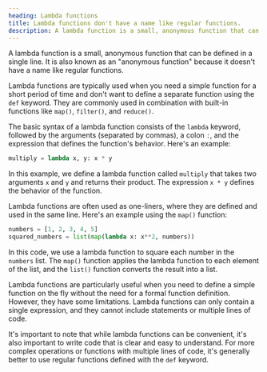 ```yaml
---
heading: Lambda functions
title: Lambda functions don't have a name like regular functions.
description: A lambda function is a small, anonymous function that can be defined in a single line.
---
```


A lambda function is a small, anonymous function that can be defined in a single line. It is also known as an "anonymous function" because it doesn't have a name like regular functions.

Lambda functions are typically used when you need a simple function for a short period of time and don't want to define a separate function using the `def` keyword. They are commonly used in combination with built-in functions like `map()`, `filter()`, and `reduce()`.

The basic syntax of a lambda function consists of the `lambda` keyword, followed by the arguments (separated by commas), a colon `:`, and the expression that defines the function's behavior. Here's an example:

```python
multiply = lambda x, y: x * y
```

In this example, we define a lambda function called `multiply` that takes two arguments `x` and `y` and returns their product. The expression `x * y` defines the behavior of the function.

Lambda functions are often used as one-liners, where they are defined and used in the same line. Here's an example using the `map()` function:

```python
numbers = [1, 2, 3, 4, 5]
squared_numbers = list(map(lambda x: x**2, numbers))
```

In this code, we use a lambda function to square each number in the `numbers` list. The `map()` function applies the lambda function to each element of the list, and the `list()` function converts the result into a list.

Lambda functions are particularly useful when you need to define a simple function on the fly without the need for a formal function definition. However, they have some limitations. Lambda functions can only contain a single expression, and they cannot include statements or multiple lines of code.

It's important to note that while lambda functions can be convenient, it's also important to write code that is clear and easy to understand. For more complex operations or functions with multiple lines of code, it's generally better to use regular functions defined with the `def` keyword.
